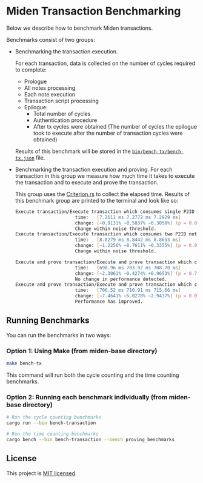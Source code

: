 # Miden Transaction Benchmarking

Below we describe how to benchmark Miden transactions.

Benchmarks consist of two groups:
- Benchmarking the transaction execution.

  For each transaction, data is collected on the number of cycles required to complete:
  - Prologue
  - All notes processing
  - Each note execution
  - Transaction script processing
  - Epilogue:
    - Total number of cycles
    - Authentication procedure
    - After tx cycles were obtained (The number of cycles the epilogue took to execute after the number of transaction cycles were obtained)
  
  Results of this benchmark will be stored in the [`bin/bench-tx/bench-tx.json`](bench-tx.json) file.
- Benchmarking the transaction execution and proving.
  For each transaction in this group we measure how much time it takes to execute the transaction and to execute and prove the transaction. 

  This group uses the [Criterion.rs](https://github.com/bheisler/criterion.rs) to collect the elapsed time. Results of this benchmark group are printed to the terminal and look like so:
  ```zsh
  Execute transaction/Execute transaction which consumes single P2ID note
                        time:   [7.2611 ms 7.2772 ms 7.2929 ms]
                        change: [−0.9131% −0.5837% −0.3058%] (p = 0.00 < 0.05)
                        Change within noise threshold.
  Execute transaction/Execute transaction which consumes two P2ID notes
                        time:   [8.8279 ms 8.8442 ms 8.8633 ms]
                        change: [−1.2256% −0.7611% −0.3355%] (p = 0.00 < 0.05)
                        Change within noise threshold.

  Execute and prove transaction/Execute and prove transaction which consumes single P2ID note
                        time:   [698.96 ms 703.92 ms 708.70 ms]
                        change: [−2.3061% −0.4274% +0.9653%] (p = 0.70 > 0.05)
                        No change in performance detected.
  Execute and prove transaction/Execute and prove transaction which consumes two P2ID notes
                        time:   [706.52 ms 710.91 ms 715.66 ms]
                        change: [−7.4641% −5.0278% −2.9437%] (p = 0.00 < 0.05)
                        Performance has improved.
  ```

## Running Benchmarks

You can run the benchmarks in two ways:

### Option 1: Using Make (from miden-base directory)

```bash
make bench-tx
```

This command will run both the cycle counting and the time counting benchmarks.

### Option 2: Running each benchmark individually (from miden-base directory)

```bash
# Run the cycle counting benchmarks
cargo run --bin bench-transaction

# Run the time counting benchmarks
cargo bench --bin bench-transaction --bench proving_benchmarks
```

## License

This project is [MIT licensed](../../LICENSE).